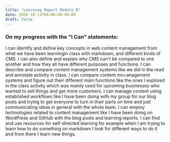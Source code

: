 ```yaml
---
title: "Learning Report Module 8"
date: 2020-10-11T00:00:00-04:00
draft: false
---
```

### On my progress with the "I Can" statements:

I can identify and define key concepts in web content management from what we have been learningin class with markdown, and different kinds of CMS. I can also define and explain why CMS can't be compared to one another and how they all have different purposes and functions. I can describe and compare content management systems like we did in the read and annotate activity in class. I can compare content mn=anagement systems and figure out their different main functions like the ones I explored in the class activity which was mainly used for upcoming businesses who wanted to sell things and get more customers. I can manage content using established workflows like I have been doing with my group for our blog posts and trying to get everyone to turn in their parts on time and just communicating ideas in general with the whole team. I can employ technologies related to content management like I have been doing on WordPress and GitHub with the blog posts and learning reports. I can find and use resources for self-directed learning for example when I am trying to learn how to do something on markdown I look for different ways to do it and from there I learn new things.
